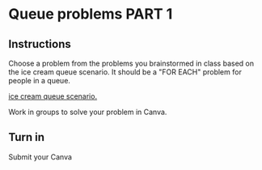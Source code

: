 # Queue problems PART 1

## Instructions

Choose a problem from the problems you brainstormed in class based on the ice cream queue scenario. It should be a "FOR EACH" problem for people in a queue.

[ice cream queue scenario.](https://github.com/rmccrear/basic-DSA/blob/main/problem-set-1/README.md)

Work in groups to solve your problem in Canva. 

## Turn in

Submit your Canva